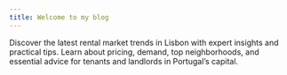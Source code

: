 ```yaml
---
title: Welcome to my blog
---
```


Discover the latest rental market trends in Lisbon with expert insights and practical tips. Learn about pricing, demand, top neighborhoods, and essential advice for tenants and landlords in Portugal’s capital.
